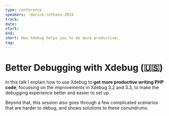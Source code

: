 ```yaml
---
type: conference
speakers: -derick-rethans-2024 
track: 
date: 
start: 
end: 
short: How Xdebug helps you to be more productive. 
tag: 
---
```


# Better Debugging with Xdebug (🇺🇸) 

In this talk I explain how to use Xdebug to **get more productive writing PHP code**, focussing on the improvements in Xdebug 3.2 and 3.3, to make
the debugging experience better and easier to set up.

Beyond that, this session also goes through a few complicated scenarios that are harder to debug, and shows solutions to these conundrums.
